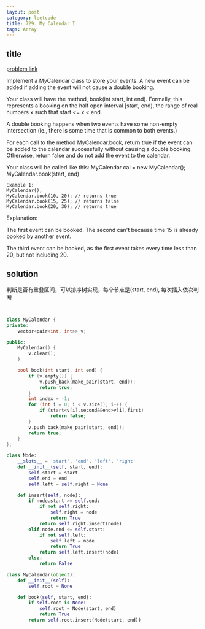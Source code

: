 ```yaml
---
layout: post
category: leetcode
title: 729. My Calendar I
tags: Array
---
```


## title
[problem link](https://leetcode.com/problems/my-calendar-i/description/)

Implement a MyCalendar class to store your events. A new event can be added if adding the event will not cause a double booking.

Your class will have the method, book(int start, int end). Formally, this represents a booking on the half open interval [start, end), the range of real numbers x such that start <= x < end.

A double booking happens when two events have some non-empty intersection (ie., there is some time that is common to both events.)

For each call to the method MyCalendar.book, return true if the event can be added to the calendar successfully without causing a double booking. Otherwise, return false and do not add the event to the calendar.

Your class will be called like this: MyCalendar cal = new MyCalendar(); MyCalendar.book(start, end)

	Example 1:
	MyCalendar();
	MyCalendar.book(10, 20); // returns true
	MyCalendar.book(15, 25); // returns false
	MyCalendar.book(20, 30); // returns true

Explanation: 

The first event can be booked.  The second can't because time 15 is already booked by another event.

The third event can be booked, as the first event takes every time less than 20, but not including 20.

## solution
判断是否有重叠区间，可以排序树实现，每个节点是(start, end), 每次插入依次判断

```c++


class MyCalendar {
private:
	vector<pair<int, int>> v;

public:
	MyCalendar() {
		v.clear();
	}

	bool book(int start, int end) {
		if (v.empty()) {
			v.push_back(make_pair(start, end));
			return true;
		}
		int index = -1;
		for (int i = 0; i < v.size(); i++) {
			if (start<v[i].second&&end>v[i].first)
				return false;
		}
		v.push_back(make_pair(start, end));
		return true;
	}
};
```


```python
class Node:
    __slots__ = 'start', 'end', 'left', 'right'
    def __init__(self, start, end):
        self.start = start
        self.end = end
        self.left = self.right = None

    def insert(self, node):
        if node.start >= self.end:
            if not self.right:
                self.right = node
                return True
            return self.right.insert(node)
        elif node.end <= self.start:
            if not self.left:
                self.left = node
                return True
            return self.left.insert(node)
        else:
            return False

class MyCalendar(object):
    def __init__(self):
        self.root = None

    def book(self, start, end):
        if self.root is None:
            self.root = Node(start, end)
            return True
        return self.root.insert(Node(start, end))
```